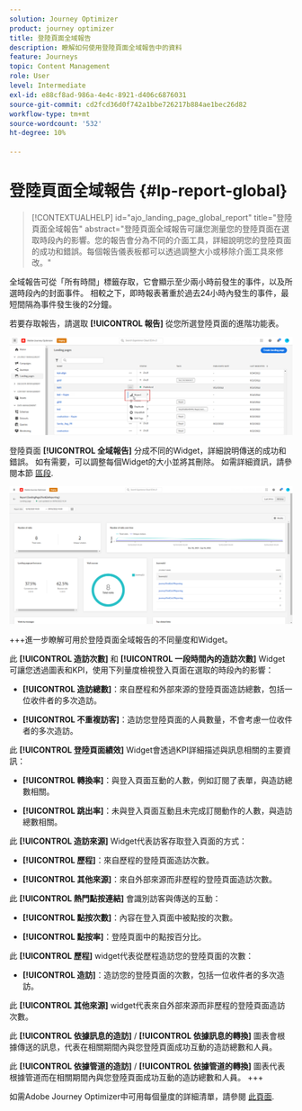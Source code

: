 ```yaml
---
solution: Journey Optimizer
product: journey optimizer
title: 登陸頁面全域報告
description: 瞭解如何使用登陸頁面全域報告中的資料
feature: Journeys
topic: Content Management
role: User
level: Intermediate
exl-id: e88cf8ad-986a-4e4c-8921-d406c6876031
source-git-commit: cd2fcd36d0f742a1bbe726217b884ae1bec26d82
workflow-type: tm+mt
source-wordcount: '532'
ht-degree: 10%

---
```


# 登陸頁面全域報告 {#lp-report-global}

>[!CONTEXTUALHELP]
>id="ajo_landing_page_global_report"
>title="登陸頁面全域報告"
>abstract="登陸頁面全域報告可讓您測量您的登陸頁面在選取時段內的影響。您的報告會分為不同的介面工具，詳細說明您的登陸頁面的成功和錯誤。每個報告儀表板都可以透過調整大小或移除介面工具來修改。"

全域報告可從「所有時間」標籤存取，它會顯示至少兩小時前發生的事件，以及所選時段內的封面事件。 相較之下，即時報表著重於過去24小時內發生的事件，最短間隔為事件發生後的2分鐘。

若要存取報告，請選取 **[!UICONTROL 報告]** 從您所選登陸頁面的進階功能表。

![](assets/landing_page_report.png)

登陸頁面 **[!UICONTROL 全域報告]** 分成不同的Widget，詳細說明傳送的成功和錯誤。 如有需要，可以調整每個Widget的大小並將其刪除。 如需詳細資訊，請參閱本節 [區段](global-report.md).

![](assets/landing_page_global.png)

+++進一步瞭解可用於登陸頁面全域報告的不同量度和Widget。

此 **[!UICONTROL 造訪次數]** 和 **[!UICONTROL 一段時間內的造訪次數]** Widget可讓您透過圖表和KPI，使用下列量度檢視登入頁面在選取的時段內的影響：

* **[!UICONTROL 造訪總數]**：來自歷程和外部來源的登陸頁面造訪總數，包括一位收件者的多次造訪。

* **[!UICONTROL 不重複訪客]**：造訪您登陸頁面的人員數量，不會考慮一位收件者的多次造訪。

此 **[!UICONTROL 登陸頁面績效]** Widget會透過KPI詳細描述與訊息相關的主要資訊：

* **[!UICONTROL 轉換率]**：與登入頁面互動的人數，例如訂閱了表單，與造訪總數相關。

* **[!UICONTROL 跳出率]**：未與登入頁面互動且未完成訂閱動作的人數，與造訪總數相關。

此 **[!UICONTROL 造訪來源]** Widget代表訪客存取登入頁面的方式：

* **[!UICONTROL 歷程]**：來自歷程的登陸頁面造訪次數。

* **[!UICONTROL 其他來源]**：來自外部來源而非歷程的登陸頁面造訪次數。

此 **[!UICONTROL 熱門點按連結]** 會識別訪客與傳送的互動：

* **[!UICONTROL 點按次數]**：內容在登入頁面中被點按的次數。

* **[!UICONTROL 點按率]**：登陸頁面中的點按百分比。

此 **[!UICONTROL 歷程]** widget代表從歷程造訪您的登陸頁面的次數：

* **[!UICONTROL 造訪]**：造訪您的登陸頁面的次數，包括一位收件者的多次造訪。

此 **[!UICONTROL 其他來源]** widget代表來自外部來源而非歷程的登陸頁面造訪次數。

此 **[!UICONTROL 依據訊息的造訪]** / **[!UICONTROL 依據訊息的轉換]** 圖表會根據傳送的訊息，代表在相關期間內與您登陸頁面成功互動的造訪總數和人員。

此 **[!UICONTROL 依據管道的造訪]** / **[!UICONTROL 依據管道的轉換]** 圖表代表根據管道而在相關期間內與您登陸頁面成功互動的造訪總數和人員。
+++

如需Adobe Journey Optimizer中可用每個量度的詳細清單，請參閱 [此頁面](global-report.md#list-of-components-global).

